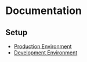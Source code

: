 # Documentation

## Setup
- [Production Environment](production/README.md)
- [Development Environment](development/README.md)